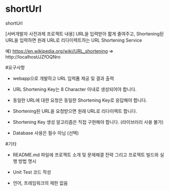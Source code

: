 # shortUrl
shortUrl

[서버개발자 사전과제 프로젝트 내용]
URL을 입력받아 짧게 줄여주고, Shortening된 URL을 입력하면 원래 URL로 리다이렉트하는 URL Shortening Service

예) https://en.wikipedia.org/wiki/URL_shortening => http://localhost/JZfOQNro

#요구사항

* webapp으로 개발하고 URL 입력폼 제공 및 결과 출력

* URL Shortening Key는 8 Character 이내로 생성되어야 합니다. 

* 동일한 URL에 대한 요청은 동일한 Shortening Key로 응답해야 합니다. 

* Shortening된 URL을 요청받으면 원래 URL로 리다이렉트 합니다. 

* Shortening Key 생성 알고리즘은 직접 구현해야 합니다. (라이브러리 사용 불가)

* Database 사용은 필수 아님 (선택)

#기타

* README.md 파일에 프로젝트 소개 및 문제해결 전략 그리고 프로젝트 빌드와 실행 방법 명시 

* Unit Test 코드 작성

 

* 언어, 프레임워크의 제한 없음
